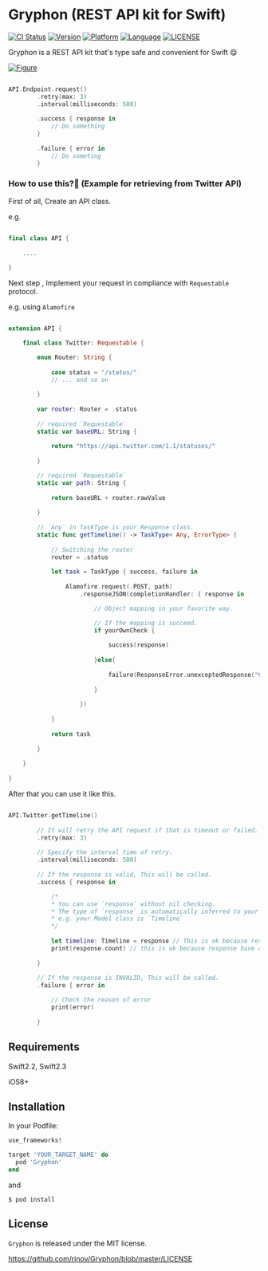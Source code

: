 # Gryphon (REST API kit for Swift)

[![CI Status](https://travis-ci.org/rinov/Gryphon.svg?branch=master)](https://travis-ci.org/rinov/Gryphon.svg?branch=master)
[![Version](https://img.shields.io/cocoapods/v/Gryphon.svg?style=flat)](http://cocoapods.org/pods/Gryphon)
[![Platform](https://img.shields.io/badge/Platform-iOS-lightgrey.svg)](https://img.shields.io/badge/Platform-iOS-lightgrey.svg)
[![Language](https://img.shields.io/badge/Language-Swift2.3-blue.svg)](https://img.shields.io/badge/Language-Swift2.3-blue.svg)
[![LICENSE](https://img.shields.io/badge/LICENSE-MIT-yellow.svg)](https://img.shields.io/badge/LICENSE-MIT-yellow.svg)

Gryphon is a REST API kit that's type safe and convenient for Swift :yum:

[![Figure](http://i.imgur.com/i8Yqt8g.png)](http://i.imgur.com/i8Yqt8g.png)

```swift

API.Endpoint.request()
        .retry(max: 3)
        .interval(milliseconds: 500)
        
        .success { response in
            // Do something
        }
        
        .failure { error in
            // Do someting 
        }

```


### How to use this?:eyes: (Example for retrieving from Twitter API)

First of all, Create an API class.

e.g.

```swift

final class API {
    
    ....
    
}

```

Next step , Implement your request in compliance with `Requestable` protocol.

e.g. using `Alamofire`

```swift

extension API {

    final class Twitter: Requestable {

        enum Router: String {
        
            case status = "/status/"
            // ... and so on
            
        }
        
        var router: Router = .status
            
        // required `Requestable`
        static var baseURL: String {
            
            return "https://api.twitter.com/1.1/statuses/"
            
        }

        // required `Requestable`
        static var path: String {
            
            return baseURL + router.rawValue
            
        }
        
        // `Any` in TaskType is your Response class.
        static func getTimeline() -> TaskType< Any, ErrorType> {
            
            // Switching the router
            router = .status
            
            let task = TaskType { success, failure in
                
                Alamofire.request(.POST, path)
                    .responseJSON(completionHandler: { response in

                        // Object mapping in your favorite way.

                        // If the mapping is succeed.
                        if yourOwnCheck {
                            
                            success(response)
                            
                        }else{
                            
                            failure(ResponseError.unexceptedResponse("Cause(String) or AnyObject is available."))
                            
                        }
                        
                    })
                
            }
            
            return task
            
        }
        
    }
    
}

```

After that you can use it like this.

```swift

API.Twitter.getTimeline()
        
        // It will retry the API request if that is timeout or failed.
        .retry(max: 3)
        
        // Specify the interval time of retry.
        .interval(milliseconds: 500)
        
        // If the response is valid, This will be called.
        .success { response in

            /*
            * You can use `response` without nil checking.
            * The type of `response` is automatically inferred to your Response class.
            * e.g. your Model class is `Timeline`
            */
            
            let timeline: Timeline = response // This is ok because response is NOT optional type
            print(response.count) // this is ok because response have already object mapping
            
        }
        
        // If the response is INVALID, This will be called.
        .failure { error in

            // Check the reason of error
            print(error)
            
        }

```

## Requirements

Swift2.2, Swift2.3

iOS8+

## Installation

In your Podfile:

```ruby
use_frameworks!

target 'YOUR_TARGET_NAME' do
  pod 'Gryphon'
end

```
and

`$ pod install`

## License

`Gryphon` is released under the MIT license.

https://github.com/rinov/Gryphon/blob/master/LICENSE
